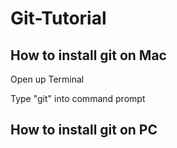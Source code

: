 # Git-Tutorial

## How to install git on Mac

Open up Terminal

Type "git" into command prompt

## How to install git on PC
